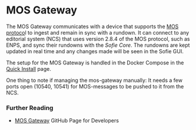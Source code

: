 # MOS Gateway

The MOS Gateway communicates with a device that supports the [MOS protoco](http://mosprotocol.com/wp-content/MOS-Protocol-Documents/MOS-Protocol-2.8.4-Current.htm)l to ingest and remain in sync with a rundown. It can connect to any editorial system \(NCS\) that uses version 2.8.4 of the MOS protocol, such as ENPS, and sync their rundowns with the _Sofie Core_. The rundowns are kept updated in real time and any changes made will be seen in the Sofie GUI.

The setup for the MOS Gateway is handled in the Docker Compose in the [Quick Install](../../installing-sofie-server-core) page.

One thing to note if managing the mos-gateway manually: It needs a few ports open \(10540, 10541\) for MOS-messages to be pushed to it from the NCS.

### Further Reading

* [MOS Gateway](https://github.com/nrkno/tv-automation-mos-gateway) GitHub Page for Developers

